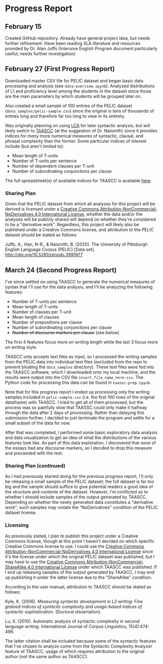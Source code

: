 # Progress Report

## February 15

Created GitHub repository. Already have general project idea, but needs further refinement. Have been reading SLA literature and resources provided by Dr. Alan Juffs (Intensive English Program document particularly useful; needs further investigation)

## February 27 (First Progress Report)

Downloaded master CSV file for PELIC dataset and began basic data processing and analysis (see `data-overview.ipynb`).
Analyzed distributions of L1 and proficiency level among the students in the dataset since those are the main parameters by which students will be grouped later on.

Also created a small sample of 100 entries of the PELIC dataset (`data_samples/pelic-sample.csv`) since the original is tens of thousands of entries long and therefore far too long to view in its entirety.

Was originally planning on using [LCA](https://aihaiyang.com/software/lca/) for later syntactic analysis, but will likely switch to [TAASCC](https://www.linguisticanalysistools.org/taassc.html) (at the suggestion of Dr. Naismith) since it provides indices for *many* more numerical measures of syntactic, clausal, and phrasal complexity than the former.
Some particular indices of interest include (but aren't limited to):
- Mean length of T-units
- Number of T-units per sentence
- Number of dependent clauses per T-unit
- Number of subordinating conjunctions per clause

The full spreadsheet(s) of available indices for TAASCC is available [here](https://drive.google.com/file/d/1ksJsRJakJrhFZD-_uLlLEpTpaGRqsOff/view).

### Sharing Plan

Given that the PELIC dataset from which all analyses for this project will be derived is licensed under a [Creative Commons Attribution-NonCommercial-NoDerivatives 4.0 International License](http://creativecommons.org/licenses/by-nc-nd/4.0/), whether the data and/or the analyses will be publicly shared will depend on whether they're considered to be a "derivative work".
Regardless, this project will likely also be published under a Creative Commons license, and attribution to the PELIC dataset should be stated as follows:

Juffs, A., Han, N-R., & Naismith, B. (2020). The University of Pittsburgh English Language Corpus (PELIC) [Data set]. http://doi.org/10.5281/zenodo.3991977

## March 24 (Second Progress Report)

I've since settled on using TAASCC to generate the numerical measures of syntax that I'll use for the data analysis, and I'll be analyzing the following features:
- Number of T-units per sentence
- Mean length of T-units
- Number of clauses per T-unit
- Mean length of clauses
- Number of prepositions per clause
- Number of subordinating conjunctions per clause
- <s>Number of discourse markers per clause</s> (see below)

The first 4 features focus more on writing length while the last 3 focus more on writing style.

TAASCC only accepts text files as input, so I processed the writing samples from the PELIC data into individual text files (excluded from the repo to prevent bloating the `data_samples` directory).
These text files were fed into the TAASCC software, which I downloaded onto my local machine, and the results were output into the CSV file `insert_file_name_here.csv`.
The Python code for processing this data can be found in `taassc-prep.ipynb`.

Note that for this progress report I ended up processing only the writing samples included in `pelic-sample.csv` (i.e. the first 100 rows of the original dataframe) with TAASCC.
I tried to get all of them processed, but the process was so painfully slow that TAASSC could only make it halfway through the data after 2 days of processing.
Rather than delaying this submission further, I decided to just terminate the program and settle for a small subset of the data for now.

After that was completed, I performed some basic exploratory data analysis and data visualization to get an idea of what the distributions of the various features look like.
As part of this data exploration, I discovered that *none* of the essays had any discourse markers, so I decided to drop this measure and proceeded with the rest.

### Sharing Plan (continued)

As I had previously started doing for the previous progress report, I'll only be releasing a small sample of the PELIC dataset; the full dataset is far too big and the sample should suffice to give potential readers a good idea of the structure and contents of the dataset.
However, I'm conflicted as to whether I should include samples of the output generated by TAASCC.
Depending on whether the newly generated data constitutes a "derivative work", such samples may violate the "NoDerivatives" condition of the PELIC dataset license.

### Licensing

As previously stated, I plan to publish this project under a Creative Commons license, though at this point I haven't decided on which specific Creative Commons license to use.
I could use the [Creative Commons Attribution-NonCommercial-NoDerivatives 4.0 International License](http://creativecommons.org/licenses/by-nc-nd/4.0/) since it's the license under which the original PELIC dataset was published, but I may have to use the [Creative Commons Attribution-NonCommercial-ShareAlike 4.0 International License](http://creativecommons.org/licenses/by-nc-sa/4.0/) under which TAASCC was published.
If I end up releasing samples of the output generated by TAASCC, I may end up publishing it under the latter license due to the "ShareAlike" condition.

According to the user manual, attribution to TAASCC should be stated as follows:

Kyle, K. (2006). *Measuring syntactic development in L2 writing: Fine grained indices of syntactic complexity and usage-based indices of syntactic sophistication*. (Doctoral dissertation).

Lu, X. (2010). Automatic analysis of syntactic complexity in second language writing. International Journal of Corpus Linguistics, 15(4):474-496.

The latter citation shall be included because some of the syntactic features that I've chosen to analyze come from the Syntactic Complexity Analyzer feature of TAASCC, usage of which requires attribution to the original author (not the same author as TAASCC).